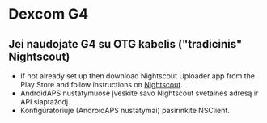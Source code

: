 # Dexcom G4

## Jei naudojate G4 su OTG kabelis ("tradicinis" Nightscout)

- If not already set up then download Nightscout Uploader app from the Play Store and follow instructions on [Nightscout](https://nightscout.github.io/).
- AndroidAPS nustatymuose įveskite savo Nightscout svetainės adresą ir API slaptažodį.
- Konfigūratoriuje (AndroidAPS nustatymai) pasirinkite NSClient.
